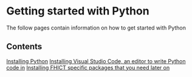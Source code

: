 # Getting started with Python

The follow pages contain information on how to get started with Python

## Contents

[Installing Python](installPython)
[Installing Visual Studio Code, an editor to write Python code in](installVSCode)
[Installing FHICT specific packages that you need later on](installFHICTSpecifics)

